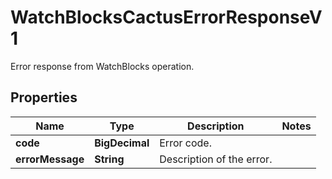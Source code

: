 

# WatchBlocksCactusErrorResponseV1

Error response from WatchBlocks operation.

## Properties

| Name | Type | Description | Notes |
|------------ | ------------- | ------------- | -------------|
|**code** | **BigDecimal** | Error code. |  |
|**errorMessage** | **String** | Description of the error. |  |



